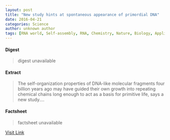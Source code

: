 ```yaml
---
layout: post
title: "New study hints at spontaneous appearance of primordial DNA"
date: 2016-04-21
categories: Science
author: unknown author
tags: [RNA world, Self-assembly, RNA, Chemistry, Nature, Biology, Applied and interdisciplinary physics, Physical sciences, Life sciences, Organisms]
---
```



#### Digest
>digest unavailable

#### Extract
>The self-organization properties of DNA-like molecular fragments four billion years ago may have guided their own growth into repeating chemical chains long enough to act as a basis for primitive life, says a new study....

#### Factsheet
>factsheet unavailable

[Visit Link](http://feeds.sciencedaily.com/~r/sciencedaily/~3/3sdpxYPmGqg/150407095635.htm)


